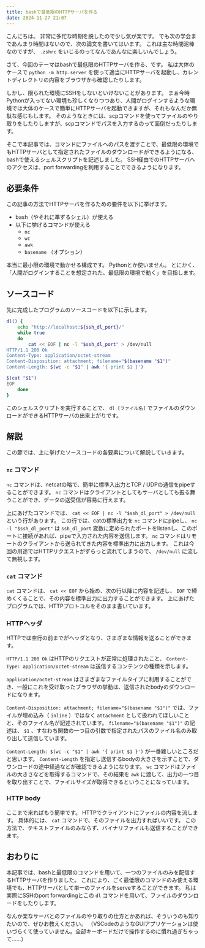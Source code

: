 ```yaml
---
title: bashで最低限のHTTPサーバを作る
date: 2024-11-27 21:07
---
```

こんにちは。
非常に多忙な時期を脱したので少し気が楽です。
でも次の学会まであんまり時間はないので、次の論文を書いてはいます。
これは主な時間泥棒なのですが、 `.zshrc` をいじるのってなんであんなに楽しいんでしょう。

さて、今回のテーマはbashで最低限のHTTPサーバを作る、です。
私は大体のケースで `python -m http.server` を使って適当にHTTPサーバを起動し、カレントディレクトリの内容をブラウザから確認したりします。

しかし、限られた環境にSSHをしないといけないことがあります。
まぁ今時Pythonが入ってない環境も珍しくなりつつあり、人間がログインするような環境では大体のケースで簡単にHTTPサーバを起動できますが、それもなんだか無駄な感じもします。
そのようなときには、scpコマンドを使ってファイルのやり取りをしたりしますが、scpコマンドでパスを入力するのって面倒だったりします。

そこで本記事では、コマンドにファイルへのパスを渡すことで、最低限の環境でもHTTPサーバとして指定されたファイルのダウンロードができるようになる、bashで使えるシェルスクリプトを記述しました。
SSH経由でのHTTPサーバへのアクセスは、port forwardingを利用することでできるようになります。

## 必要条件

この記事の方法でHTTPサーバを作るための要件を以下に挙げます。

- bash（やそれに準ずるシェル）が使える
- 以下に挙げるコマンドが使える
    - `nc`
    - `wc`
    - `awk`
    - `basename` （オプション）

本当に最小限の環境で動かせる構成です。
Pythonとか使いません。
とにかく、「人間がログインすることを想定された、最低限の環境で動く」を目指します。

## ソースコード

先に完成したプログラムのソースコードを以下に示します。

```bash
dl() {
    echo "http://localhost:${ssh_dl_port}/"
    while true
    do
        cat << EOF | nc -l "$ssh_dl_port" > /dev/null
HTTP/1.1 200 Ok
Content-Type: application/octet-stream
Content-Disposition: attachment; filename="$(basename "$1")"
Content-Length: $(wc -c "$1" | awk '{ print $1 }')

$(cat "$1")
EOF
    done
}
```

このシェルスクリプトを実行することで、 `dl [ファイル名]` でファイルのダウンロードができるHTTPサーバの出来上がりです。

## 解説

この節では、上に挙げたソースコードの各要素について解説していきます。

### `nc` コマンド

`nc` コマンドは、netcatの略で、簡単に標準入出力とTCP / UDPの通信をpipeすることができます。
`nc` コマンドはクライアントとしてもサーバとしても振る舞うことができ、データの送受信が容易に行えます。

上にあげたコマンドでは、 `cat << EOF | nc -l "$ssh_dl_port" > /dev/null` という行があります。
この行では、catの標準出力を `nc` コマンドにpipeし、 `nc -l "$ssh_dl_port"` は `ssh_dl_port` 変数に定められたポートをlistenし、このポートに接続があれば、pipeで入力された内容を送信します。
`nc` コマンドはリモートのクライアントから送られてきた内容を標準出力に出力します。
これは今回の用途ではHTTPリクエストがずらっと流れてしまうので、 `/dev/null` に流して無視します。

### `cat` コマンド

`cat` コマンドは、 `cat << EOF` から始め、次の行以降に内容を記述し、 `EOF` で締めくくることで、その内容を標準出力に出力することができます。
上にあげたプログラムでは、HTTPプロトコルをそのまま書いています。

### HTTPヘッダ

HTTPでは空行の前までがヘッダとなり、さまざまな情報を送ることができます。

`HTTP/1.1 200 Ok` はHTTPのリクエストが正常に処理されたこと、 `Content-Type: application/octet-stream` は送信するコンテンツの種類を示します。

`application/octet-stream` はさまざまなファイルタイプに利用することができ、一般にこれを受け取ったブラウザの挙動は、送信されたbodyのダウンロードになります。

`Content-Disposition: attachment; filename="$(basename "$1")"` では、ファイルが埋め込み（ `inline` ）ではなく `attachment` として扱われてほしいことと、そのファイル名が記述されています。
`filename="$(basename "$1")"` の記述は、 `$1` 、すなわち関数の一つ目の引数で指定されたパスのファイル名のみ取り出して送信しています。

`Content-Length: $(wc -c "$1" | awk '{ print $1 }')` が一番難しいところだと思います。
`Content-Length` を指定し送信するbodyの大きさを示すことで、ダウンロードの途中経過などが確認できるようになります。
`wc` コマンドはファイルの大きさなどを取得するコマンドで、その結果を `awk` に渡して、出力の一つ目を取り出すことで、ファイルサイズが取得できるということになっています。

### HTTP body

ここまで来ればもう簡単です。
HTTPでクライアントにファイルの内容を流します。
具体的には、 `cat` コマンドで、そのファイルを出力すればいいです。
この方法で、テキストファイルのみならず、バイナリファイルも送信することができます。

## おわりに

本記事では、bashと最低限のコマンドを用いて、一つのファイルのみを配信するHTTPサーバを作りました。
これにより、ごく最低限のコマンドのみ使える環境でも、HTTPサーバとして単一のファイルをserveすることができます。
私は実際にSSHのport forwardingとこの `dl` コマンドを用いて、ファイルのダウンロードをしたりします。

なんか楽なサーバとのファイルのやり取りの仕方とかあれば、そういうのも知りたいので、ぜひお教えください。
（VSCodeのようなGUIアプリケーションは使いづらくて使っていません。全部キーボードだけで操作するのに慣れ過ぎちゃって……）
